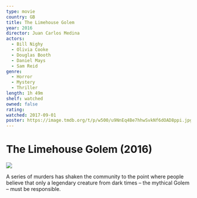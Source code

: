```yaml
---
type: movie
country: GB
title: The Limehouse Golem
year: 2016
director: Juan Carlos Medina
actors:
  - Bill Nighy
  - Olivia Cooke
  - Douglas Booth
  - Daniel Mays
  - Sam Reid
genre:
  - Horror
  - Mystery
  - Thriller
length: 1h 49m
shelf: watched
owned: false
rating:
watched: 2017-09-01
poster: https://image.tmdb.org/t/p/w500/u9NnEq4Be7hhwSvkNf6dOAD8ppi.jpg
---
```


# The Limehouse Golem (2016)

![](https://image.tmdb.org/t/p/w500/u9NnEq4Be7hhwSvkNf6dOAD8ppi.jpg)

A series of murders has shaken the community to the point where people believe that only a legendary creature from dark times – the mythical Golem – must be responsible.